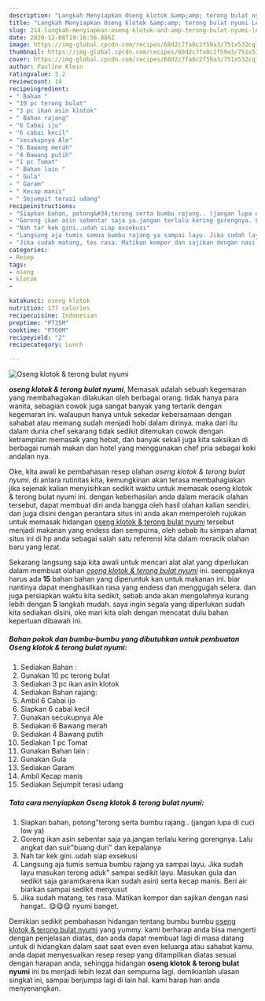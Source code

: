 ```yaml
---
description: "Langkah Menyiapkan Oseng klotok &amp;amp; terong bulat nyumi Lezat"
title: "Langkah Menyiapkan Oseng klotok &amp;amp; terong bulat nyumi Lezat"
slug: 214-langkah-menyiapkan-oseng-klotok-and-amp-terong-bulat-nyumi-lezat
date: 2020-12-08T19:16:56.886Z
image: https://img-global.cpcdn.com/recipes/68d2c7fa0c2f59a3/751x532cq70/oseng-klotok-terong-bulat-nyumi-foto-resep-utama.jpg
thumbnail: https://img-global.cpcdn.com/recipes/68d2c7fa0c2f59a3/751x532cq70/oseng-klotok-terong-bulat-nyumi-foto-resep-utama.jpg
cover: https://img-global.cpcdn.com/recipes/68d2c7fa0c2f59a3/751x532cq70/oseng-klotok-terong-bulat-nyumi-foto-resep-utama.jpg
author: Pauline Klein
ratingvalue: 3.2
reviewcount: 14
recipeingredient:
- " Bahan "
- "10 pc terong bulat"
- "3 pc ikan asin klotok"
- " Bahan rajang"
- "6 Cabai ijo"
- "6 cabai kecil"
- "secukupnya Ale"
- "6 Bawang merah"
- "4 Bawang putih"
- "1 pc Tomat"
- " Bahan lain "
- " Gula"
- " Garam"
- " Kecap manis"
- " Sejumpit terasi udang"
recipeinstructions:
- "Siapkan bahan, potong&#34;terong serta bumbu rajang.. (jangan lupa di cuci low ya)"
- "Goreng ikan asin sebentar saja ya.jangan terlalu kering gorengnya. Lalu angkat dan suir&#34;buang duri&#34; dan kepalanya"
- "Nah tar kek gini..udah siap exsekusi"
- "Langsung aja tumis semua bumbu rajang ya sampai layu. Jika sudah layu masukan terong aduk&#34; sampai sedikit layu. Masukan gula dan sedikit saja garam(karena ikan sudah asin) serta kecap manis. Beri air biarkan sampai sedikit menyusut"
- "Jika sudah matang, tes rasa. Matikan kompor dan sajikan dengan nasi hangat.. 😋😋😋 nyumi banget."
categories:
- Resep
tags:
- oseng
- klotok
- 

katakunci: oseng klotok  
nutrition: 177 calories
recipecuisine: Indonesian
preptime: "PT35M"
cooktime: "PT60M"
recipeyield: "2"
recipecategory: Lunch

---
```



![Oseng klotok &amp; terong bulat nyumi](https://img-global.cpcdn.com/recipes/68d2c7fa0c2f59a3/751x532cq70/oseng-klotok-terong-bulat-nyumi-foto-resep-utama.jpg)

<b><i>oseng klotok &amp; terong bulat nyumi</i></b>, Memasak adalah sebuah kegemaran yang membahagiakan dilakukan oleh berbagai orang. tidak hanya para wanita, sebagian cowok juga sangat banyak yang tertarik dengan kegemaran ini. walaupun hanya untuk sekedar kebersamaan dengan sahabat atau memang sudah menjadi hobi dalam dirinya. maka dari itu dalam dunia chef sekarang tidak sedikit ditemukan cowok dengan ketrampilan memasak yang hebat, dan banyak sekali juga kita saksikan di berbagai rumah makan dan hotel yang menggunakan chef pria sebagai koki andalan nya.



Oke, kita awali ke pembahasan resep olahan <i>oseng klotok &amp; terong bulat nyumi</i>. di antara rutinitas kita, kemungkinan akan terasa membahagiakan jika sejenak kalian menyisihkan sedikit waktu untuk memasak oseng klotok &amp; terong bulat nyumi ini. dengan keberhasilan anda dalam meracik olahan tersebut, dapat membuat diri anda bangga oleh hasil olahan kalian sendiri. dan juga disini dengan perantara situs ini anda akan memperoleh rujukan untuk memasak hidangan <u>oseng klotok &amp; terong bulat nyumi</u> tersebut menjadi makanan yang endess dan sempurna, oleh sebab itu simpan alamat situs ini di hp anda sebagai salah satu referensi kita dalam meracik olahan baru yang lezat.


Sekarang langsung saja kita awali untuk mencari alat alat yang diperlukan dalam membuat olahan <u><i>oseng klotok &amp; terong bulat nyumi</i></u> ini. seenggaknya harus ada <b>15</b> bahan bahan yang diperuntuk kan untuk makanan ini. biar nantinya dapat menghasilkan rasa yang endess dan menggugah selera. dan juga persiapkan waktu kita sedikit, sebab anda akan mengolahnya kurang lebih dengan <b>5</b> langkah mudah. saya ingin segala yang diperlukan sudah kita sediakan disini, oke mari kita olah dengan mencatat dulu bahan keperluan dibawah ini.

<!--inarticleads1-->

##### Bahan pokok dan bumbu-bumbu yang dibutuhkan untuk pembuatan Oseng klotok &amp; terong bulat nyumi:

1. Sediakan  Bahan :
1. Gunakan 10 pc terong bulat
1. Sediakan 3 pc ikan asin klotok
1. Sediakan  Bahan rajang:
1. Ambil 6 Cabai ijo
1. Siapkan 6 cabai kecil
1. Gunakan secukupnya Ale
1. Sediakan 6 Bawang merah
1. Sediakan 4 Bawang putih
1. Sediakan 1 pc Tomat
1. Gunakan  Bahan lain :
1. Gunakan  Gula
1. Sediakan  Garam
1. Ambil  Kecap manis
1. Sediakan  Sejumpit terasi udang




<!--inarticleads2-->

##### Tata cara menyiapkan Oseng klotok &amp; terong bulat nyumi:

1. Siapkan bahan, potong&#34;terong serta bumbu rajang.. (jangan lupa di cuci low ya)
1. Goreng ikan asin sebentar saja ya.jangan terlalu kering gorengnya. Lalu angkat dan suir&#34;buang duri&#34; dan kepalanya
1. Nah tar kek gini..udah siap exsekusi
1. Langsung aja tumis semua bumbu rajang ya sampai layu. Jika sudah layu masukan terong aduk&#34; sampai sedikit layu. Masukan gula dan sedikit saja garam(karena ikan sudah asin) serta kecap manis. Beri air biarkan sampai sedikit menyusut
1. Jika sudah matang, tes rasa. Matikan kompor dan sajikan dengan nasi hangat.. 😋😋😋 nyumi banget.




Demikian sedikit pembahasan hidangan tentang bumbu bumbu <u>oseng klotok &amp; terong bulat nyumi</u> yang yummy. kami berharap anda bisa mengerti dengan penjelasan diatas, dan anda dapat membuat lagi di masa datang untuk di hidangkan dalam saat saat even even keluarga atau sahabat kamu. anda dapat menyesuaikan resep resep yang ditampilkan diatas sesuai dengan harapan anda, sehingga hidangan <b>oseng klotok &amp; terong bulat nyumi</b> ini bs menjadi lebih lezat dan sempurna lagi. demikianlah ulasan singkat ini, sampai berjumpa lagi di lain hal. kami harap hari anda menyenangkan.

